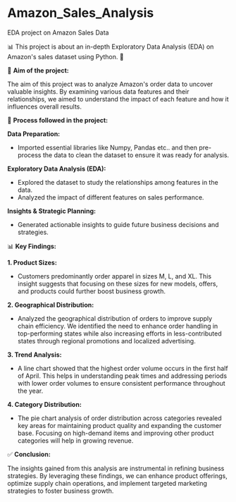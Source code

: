 # Amazon_Sales_Analysis
EDA project on Amazon Sales Data

📊 This project is about an in-depth Exploratory Data Analysis (EDA) on Amazon's sales dataset using Python. 🚀

📍 **Aim of the project:**

The aim of this project was to analyze Amazon's order data to uncover valuable insights. By examining various data features and their relationships, we aimed to understand the impact of each feature and how it influences overall results.

📝 **Process followed in the project:**

**Data Preparation:**
* Imported essential libraries like Numpy, Pandas etc.. and then pre-process the data to clean the dataset to ensure it was ready for analysis.

**Exploratory Data Analysis (EDA):**
* Explored the dataset to study the relationships among features in the data.
* Analyzed the impact of different features on sales performance.

**Insights & Strategic Planning:**
* Generated actionable insights to guide future business decisions and strategies.

📊 **Key Findings:**

**1. Product Sizes:**
* Customers predominantly order apparel in sizes M, L, and XL. This insight suggests that focusing on these sizes for new models, offers, and products could further boost business growth.

**2. Geographical Distribution:**
* Analyzed the geographical distribution of orders to improve supply chain efficiency. We identified the need to enhance order handling in top-performing states while also increasing efforts in less-contributed states through regional promotions and localized advertising.

**3. Trend Analysis:**
* A line chart showed that the highest order volume occurs in the first half of April. This helps in understanding peak times and addressing periods with lower order volumes to ensure consistent performance throughout the year.

**4. Category Distribution:**
* The pie chart analysis of order distribution across categories revealed key areas for maintaining product quality and expanding the customer base. Focusing on high-demand items and improving other product categories will help in growing revenue.

✅ **Conclusion:**

The insights gained from this analysis are instrumental in refining business strategies. By leveraging these findings, we can enhance product offerings, optimize supply chain operations, and implement targeted marketing strategies to foster business growth.
